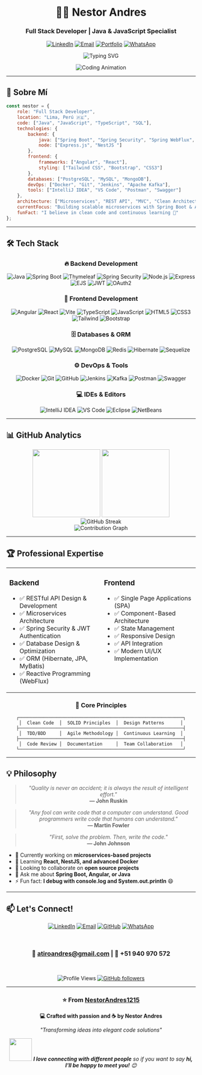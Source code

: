 <div align="center">

# 👨‍💻 Nestor Andres
### Full Stack Developer | Java & JavaScript Specialist

[![LinkedIn](https://img.shields.io/badge/LinkedIn-0077B5?style=for-the-badge&logo=linkedin&logoColor=white)](https://www.linkedin.com/in/nestorat/)
[![Email](https://img.shields.io/badge/Gmail-D14836?style=for-the-badge&logo=gmail&logoColor=white)](mailto:atiroandres@gmail.com)
[![Portfolio](https://img.shields.io/badge/Portfolio-000000?style=for-the-badge&logo=About.me&logoColor=white)](https://github.com/NestorAndres1215)
[![WhatsApp](https://img.shields.io/badge/WhatsApp-25D366?style=for-the-badge&logo=whatsapp&logoColor=white)](tel:+51940970572)

<img src="https://readme-typing-svg.herokuapp.com?font=Fira+Code&size=32&duration=2800&pause=2000&color=6DB33F&center=true&vCenter=true&width=940&lines=Full+Stack+Developer;Spring+Boot+%7C+Angular+%7C+React+%7C+Node.js;JWT+%7C+OAuth2+%7C+EJS+%7C+Thymeleaf;Building+Scalable+Solutions;Clean+Code+Enthusiast" alt="Typing SVG" />




![Coding Animation](https://media.giphy.com/media/qgQUggAC3Pfv687qPC/giphy.gif)

</div>

---

## 🎯 Sobre Mí

```javascript
const nestor = {
    role: "Full Stack Developer",
    location: "Lima, Perú 🇵🇪",
    code: ["Java", "JavaScript", "TypeScript", "SQL"],
    technologies: {
        backend: {
            java: ["Spring Boot", "Spring Security", "Spring WebFlux", "Hibernate", "JPA"],
            node: ["Express.js", "NestJS "]
        },
        frontend: {
            frameworks: ["Angular", "React"],
            styling: ["Tailwind CSS", "Bootstrap", "CSS3"]
        },
        databases: ["PostgreSQL", "MySQL", "MongoDB"],
        devOps: ["Docker", "Git", "Jenkins", "Apache Kafka"],
        tools: ["IntelliJ IDEA", "VS Code", "Postman", "Swagger"]
    },
    architecture: ["Microservices", "REST API", "MVC", "Clean Architecture"],
    currentFocus: "Building scalable microservices with Spring Boot & Angular",
    funFact: "I believe in clean code and continuous learning 🚀"
};
```

---

## 🛠️ Tech Stack

<div align="center">

### 🔥 Backend Development
![Java](https://img.shields.io/badge/Java-ED8B00?style=for-the-badge&logo=openjdk&logoColor=white)
![Spring Boot](https://img.shields.io/badge/Spring_Boot-6DB33F?style=for-the-badge&logo=spring&logoColor=white)
![Thymeleaf](https://img.shields.io/badge/Thymeleaf-005F0F?style=for-the-badge&logo=thymeleaf&logoColor=white)
![Spring Security](https://img.shields.io/badge/Spring_Security-6DB33F?style=for-the-badge&logo=springsecurity&logoColor=white)
![Node.js](https://img.shields.io/badge/Node.js-339933?style=for-the-badge&logo=nodedotjs&logoColor=white)
![Express](https://img.shields.io/badge/Express.js-000000?style=for-the-badge&logo=express&logoColor=white)
![EJS](https://img.shields.io/badge/EJS-8A2BE2?style=for-the-badge&logo=ejs&logoColor=white)
![JWT](https://img.shields.io/badge/JWT-000000?style=for-the-badge&logo=JSON%20web%20tokens&logoColor=white)
![OAuth2](https://img.shields.io/badge/OAuth2-3A9BDC?style=for-the-badge&logo=auth0&logoColor=white)


### 🎨 Frontend Development
![Angular](https://img.shields.io/badge/Angular-DD0031?style=for-the-badge&logo=angular&logoColor=white)
![React](https://img.shields.io/badge/React-20232A?style=for-the-badge&logo=react&logoColor=61DAFB)
![Vite](https://img.shields.io/badge/Vite-646CFF?style=for-the-badge&logo=vite&logoColor=white)
![TypeScript](https://img.shields.io/badge/TypeScript-007ACC?style=for-the-badge&logo=typescript&logoColor=white)
![JavaScript](https://img.shields.io/badge/JavaScript-F7DF1E?style=for-the-badge&logo=javascript&logoColor=black)
![HTML5](https://img.shields.io/badge/HTML5-E34F26?style=for-the-badge&logo=html5&logoColor=white)
![CSS3](https://img.shields.io/badge/CSS3-1572B6?style=for-the-badge&logo=css3&logoColor=white)
![Tailwind](https://img.shields.io/badge/Tailwind_CSS-38B2AC?style=for-the-badge&logo=tailwind-css&logoColor=white)
![Bootstrap](https://img.shields.io/badge/Bootstrap-563D7C?style=for-the-badge&logo=bootstrap&logoColor=white)

### 🗄️ Databases & ORM
![PostgreSQL](https://img.shields.io/badge/PostgreSQL-316192?style=for-the-badge&logo=postgresql&logoColor=white)
![MySQL](https://img.shields.io/badge/MySQL-4479A1?style=for-the-badge&logo=mysql&logoColor=white)
![MongoDB](https://img.shields.io/badge/MongoDB-4EA94B?style=for-the-badge&logo=mongodb&logoColor=white)
![Redis](https://img.shields.io/badge/Redis-DC382D?style=for-the-badge&logo=redis&logoColor=white)
![Hibernate](https://img.shields.io/badge/Hibernate-59666C?style=for-the-badge&logo=hibernate&logoColor=white)
![Sequelize](https://img.shields.io/badge/Sequelize-52B0E7?style=for-the-badge&logo=sequelize&logoColor=white)


### ⚙️ DevOps & Tools
![Docker](https://img.shields.io/badge/Docker-2496ED?style=for-the-badge&logo=docker&logoColor=white)
![Git](https://img.shields.io/badge/Git-F05032?style=for-the-badge&logo=git&logoColor=white)
![GitHub](https://img.shields.io/badge/GitHub-181717?style=for-the-badge&logo=github&logoColor=white)
![Jenkins](https://img.shields.io/badge/Jenkins-D24939?style=for-the-badge&logo=jenkins&logoColor=white)
![Kafka](https://img.shields.io/badge/Apache_Kafka-231F20?style=for-the-badge&logo=apache-kafka&logoColor=white)
![Postman](https://img.shields.io/badge/Postman-FF6C37?style=for-the-badge&logo=postman&logoColor=white)
![Swagger](https://img.shields.io/badge/Swagger-85EA2D?style=for-the-badge&logo=swagger&logoColor=black)

### 💻 IDEs & Editors
![IntelliJ IDEA](https://img.shields.io/badge/IntelliJ_IDEA-000000?style=for-the-badge&logo=intellij-idea&logoColor=white)
![VS Code](https://img.shields.io/badge/VS_Code-007ACC?style=for-the-badge&logo=visual-studio-code&logoColor=white)
![Eclipse](https://img.shields.io/badge/Eclipse-2C2255?style=for-the-badge&logo=eclipse&logoColor=white)
![NetBeans](https://img.shields.io/badge/NetBeans-1B6AC6?style=for-the-badge&logo=apache-netbeans-ide&logoColor=white)

</div>

---

## 📊 GitHub Analytics

<div align="center">
  <img height="180em" src="https://github-readme-stats.vercel.app/api?username=NestorAndres1215&show_icons=true&theme=radical&include_all_commits=true&count_private=true&hide_border=true&bg_color=0D1117&title_color=6DB33F&icon_color=6DB33F&text_color=FFFFFF"/>
  <img height="180em" src="https://github-readme-stats.vercel.app/api/top-langs/?username=NestorAndres1215&layout=compact&langs_count=8&theme=radical&hide_border=true&bg_color=0D1117&title_color=6DB33F&text_color=FFFFFF"/>
</div>

<div align="center">
  <img src="https://github-readme-streak-stats.herokuapp.com/?user=NestorAndres1215&theme=radical&hide_border=true&background=0D1117&stroke=6DB33F&ring=6DB33F&fire=FF6B6B&currStreakLabel=FFFFFF" alt="GitHub Streak"/>
</div>

<div align="center">
  <img src="https://github-readme-activity-graph.vercel.app/graph?username=NestorAndres1215&bg_color=0D1117&color=6DB33F&line=6DB33F&point=FFFFFF&area=true&hide_border=true" alt="Contribution Graph"/>
</div>

---

## 🏆 Professional Expertise

<table>
<tr>
<td width="50%" valign="top">

### Backend 
- ✅ RESTful API Design & Development
- ✅ Microservices Architecture
- ✅ Spring Security & JWT Authentication
- ✅ Database Design & Optimization
- ✅ ORM (Hibernate, JPA, MyBatis)
- ✅ Reactive Programming (WebFlux)

</td>
<td width="50%" valign="top">

### Frontend 
- ✅ Single Page Applications (SPA)
- ✅ Component-Based Architecture
- ✅ State Management
- ✅ Responsive Design
- ✅ API Integration
- ✅ Modern UI/UX Implementation

</td>
</tr>
</table>

<div align="center">

### 🎯 Core Principles

```
┌─────────────────────────────────────────────────────────────┐
│  Clean Code  │  SOLID Principles  │  Design Patterns      │
├─────────────────────────────────────────────────────────────┤
│  TDD/BDD     │  Agile Methodology │  Continuous Learning  │
├─────────────────────────────────────────────────────────────┤
│  Code Review │  Documentation     │  Team Collaboration   │
└─────────────────────────────────────────────────────────────┘
```

</div>

---

## 💡 Philosophy

<div align="center">

> *"Quality is never an accident; it is always the result of intelligent effort."*  
> **— John Ruskin**

> *"Any fool can write code that a computer can understand. Good programmers write code that humans can understand."*  
> **— Martin Fowler**

> *"First, solve the problem. Then, write the code."*  
> **— John Johnson**

</div>



</div>

- 🔭 Currently working on **microservices-based projects**
- 🌱 Learning **React, NestJS, and advanced Docker**
- 👯 Looking to collaborate on **open source projects**
- 💬 Ask me about **Spring Boot, Angular, or Java**
- ⚡ Fun fact: **I debug with console.log and System.out.println** 😄

---

## 📫 Let's Connect!

<div align="center">

[![LinkedIn](https://img.shields.io/badge/LinkedIn-Let's_Connect-0077B5?style=for-the-badge&logo=linkedin&logoColor=white)](https://www.linkedin.com/in/nestorat/)
[![Email](https://img.shields.io/badge/Email-Drop_a_Mail-D14836?style=for-the-badge&logo=gmail&logoColor=white)](mailto:atiroandres@gmail.com)
[![GitHub](https://img.shields.io/badge/GitHub-Follow_Me-181717?style=for-the-badge&logo=github&logoColor=white)](https://github.com/NestorAndres1215)
[![WhatsApp](https://img.shields.io/badge/WhatsApp-Message_Me-25D366?style=for-the-badge&logo=whatsapp&logoColor=white)](https://wa.me/51940970572)

<br/>

### 📧 **atiroandres@gmail.com** | 📱 **+51 940 970 572**

<br/>

![Profile Views](https://komarev.com/ghpvc/?username=NestorAndres1215&style=for-the-badge&color=6DB33F)
[![GitHub followers](https://img.shields.io/github/followers/NestorAndres1215?style=for-the-badge&color=6DB33F)](https://github.com/NestorAndres1215)

</div>

---

<div align="center">

### ⭐️ From [NestorAndres1215](https://github.com/NestorAndres1215)

**💻 Crafted with passion and ☕ by Nestor Andres**

*"Transforming ideas into elegant code solutions"*

<img src="https://media.giphy.com/media/LnQjpWaON8nhr21vNW/giphy.gif" width="60"> <em><b>I love connecting with different people</b> so if you want to say <b>hi, I'll be happy to meet you!</b> 😊</em>
